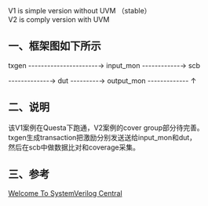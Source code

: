 V1 is simple version without UVM （stable）  
V2 is comply version with UVM

## 一、框架图如下所示

txgen ----------------------→ input_mon ------------→ scb  

-------------→ dut ---------→ output_mon ------------- ↑


## 二、说明

该V1案例在Questa下跑通，V2案例的cover group部分待完善。  
txgen生成transaction把激励分别发送送给input_mon和dut，  
然后在scb中做数据比对和coverage采集。  

## 三、参考


[Welcome To SystemVerilog Central](https://www.asic-world.com/systemverilog/index.html)



